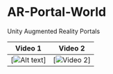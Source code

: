 # AR-Portal-World
Unity Augmented Reality Portals


| Video 1                     | Video 2                     |
| ----------------------------------- | ----------------------------------- |
| [![Alt text](/SS/1.gif "Example Gif")] | [![Video 2](/SS/2.gif "2")] |